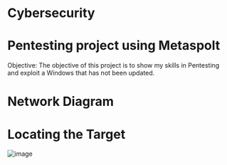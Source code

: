 # Cybersecurity

# Pentesting project using Metaspolt 
Objective: The objective of this project is to show my skills in Pentesting and exploit a Windows that has not been updated. 

# Network Diagram 






# Locating the Target

![image](https://github.com/SgtClutch/Cybersecurity/assets/59116892/4c9ab3e0-35c5-48ae-9cab-9f14531fd0fb)
